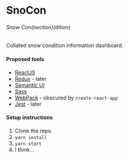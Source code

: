 SnoCon
======
###### Snow Con(nection)(dition)

Collated snow condition information dashboard.

#### Proposed tools
- [ReactJS](http://facebook.github.io/react/)
- [Redux](https://redux.js.org/) - later
- [Semantic UI](http://semantic-ui.com/)
- [Sass](https://sass-lang.com/)
- [WebPack](https://webpack.js.org/) - obscured by `create-react-app`
- [Jest](https://facebook.github.io/jest/) - later


#### Setup instructions
1. Clone the repo
1. `yarn install`
1. `yarn start`
1. I think...
